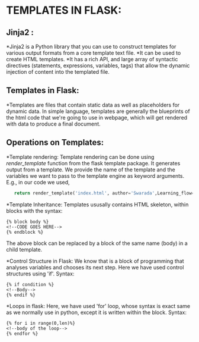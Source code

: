 # TEMPLATES IN FLASK:

## Jinja2 :
*Jinja2 is a Python library that you can use to construct templates for various output formats from a core template text file. 
*It can be used to create HTML templates. 
*It has a rich API, and large array of syntactic directives (statements, expressions, variables, tags) that allow the dynamic injection of content into the templated file.

## Templates in Flask:
*Templates are files that contain static data as well as placeholders for dynamic data. In simple language, templates are generally the blueprints of the html code that we're going to use in webpage, which will get rendered with data to produce a final document.

## Operations on Templates:

*Template rendering:
Template rendering can be done using 
*render_template* function from the flask template package. It generates output from a template. We provide the name of the template and the variables we want to pass to the template engine as keyword arguments.
E.g., in our code we used,
 ```python
	return render_template('index.html', author='Swarada',Learning_flow= Learning_flow)
 ```

*Template Inheritance:
Templates ususally contains HTML skeleton, within blocks with the syntax:
 ```flask
{% block body %}
 <!--CODE GOES HERE-->
{% endblock %}
  ```
The above block can be replaced by a block of the same name (body) in a child template. 

*Control Structure in Flask:
We know that is a block of programming that analyses variables and chooses its next step. Here we have used control structures using 'if'. Syntax: 
  ```flask
{% if condition %}
<!--Body-->
{% endif %}
  ```

*Loops in flask:
Here, we have used 'for' loop, whose syntax is exact same as we normally use in python, except it is written within the block. Syntax:
  ```flask
{% for i in range(0,len)%}
<!--body of the loop-->
{% endfor %}
  ```
